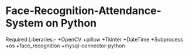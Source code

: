 # Face-Recognition-Attendance-System on Python
Required Liberaries:-
+OpenCV
+pillow
+Tkinter
+DateTime
+Subprocess
+os
+face_recognition
+mysql-connector-python
